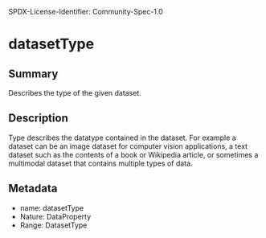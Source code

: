 SPDX-License-Identifier: Community-Spec-1.0

# datasetType

## Summary

Describes the type of the given dataset.

## Description

Type describes the datatype contained in the dataset. For example a dataset can be an image dataset for computer vision applications, a text dataset such as the contents of a book or Wikipedia article, or sometimes a multimodal dataset that contains multiple types of data.

## Metadata

- name: datasetType
- Nature: DataProperty
- Range: DatasetType
